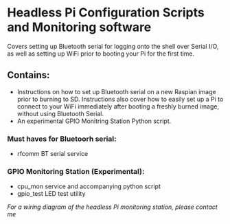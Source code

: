 # Headless Pi Configuration Scripts and Monitoring software #

Covers setting up Bluetooth serial for logging onto the shell over Serial I/O, as well as setting up WiFi prior to booting your Pi for the first time.

## Contains: ##

- Instructions on how to set up Bluetooth serial on a new Raspian image prior to burning to SD. Instructions also cover how to easily set up a Pi to connect to your WiFi immediately after booting a freshly burned image, without using Bluetooth Serial.
- An experimental GPIO Monitring Station Python script.

### Must haves for Bluetoorh serial: ###
- rfcomm BT serial service

### GPIO Monitoring Station (Experimental): ###
- cpu_mon service and accompanying python script
- gpio_test LED test utility

*For a wiring diagram of the headless Pi monitoring station, please contact me*

